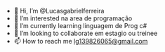 - 👋 Hi, I’m @Lucasgabrielferreira
- 👀 I’m interested  na area de  programação
- 🌱 I’m currently learning linguagem de Prog  c#
- 💞️ I’m looking to collaborate em estagio ou treinee 
- 📫 How to reach me lg139826065@gmail.com

<!---
Lucasgabrielferreira/Lucasgabrielferreira is a ✨ special ✨ repository because its `README.md` (this file) appears on your GitHub profile.
You can click the Preview link to take a look at your changes.
--->
